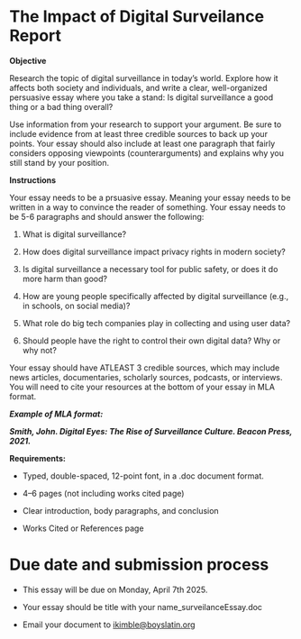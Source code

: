 # The Impact of Digital Surveilance Report

<b>Objective</b>

Research the topic of digital surveillance in today’s world.
Explore how it affects both society and individuals, and write a clear, well-organized persuasive essay where you take a stand: Is digital surveillance a good thing or a bad thing overall?

Use information from your research to support your argument. Be sure to include evidence from at least three credible sources to back up your points. Your essay should also include at least one paragraph that fairly considers opposing viewpoints (counterarguments) and explains why you still stand by your position.

<b>Instructions</b>

Your essay needs to be a prsuasive essay. Meaning your essay needs to be
written in a way to convince the reader of something. Your essay needs to be 5-6 paragraphs and should answer the following:

1. What is digital surveillance?

2. How does digital surveillance impact privacy rights in modern society?

3. Is digital surveillance a necessary tool for public safety, or does it do more harm than good?

4. How are young people specifically affected by digital surveillance (e.g., in schools, on social media)?

5. What role do big tech companies play in collecting and using user data?

6. Should people have the right to control their own digital data? Why or why not?

Your essay should have ATLEAST 3 credible sources, which may include news articles, documentaries, scholarly sources, podcasts, or interviews. You will need to cite your resources at the bottom of your essay in MLA format. 

<b><i>Example of MLA format:</i></b>

<b><i>Smith, John. Digital Eyes: The Rise of Surveillance Culture. Beacon Press, 2021.</i></b>

<b>Requirements:</b>

- Typed, double-spaced, 12-point font, in a .doc document format. 

- 4–6 pages (not including works cited page)

- Clear introduction, body paragraphs, and conclusion

- Works Cited or References page

# Due date and submission process
- This essay will be due on Monday, April 7th 2025.

- Your essay should be title with your name_surveilanceEssay.doc

- Email your document to ikimble@boyslatin.org